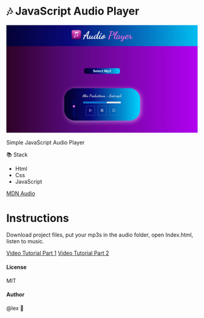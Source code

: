 # 🎶 JavaScript Audio Player

![Front](/imgs/front.png)

Simple JavaScript Audio Player

📚 Stack
- Html
- Css
- JavaScript

[MDN Audio](https://developer.mozilla.org/en-US/docs/Web/API/HTMLAudioElement/Audio)

# Instructions
Download project files, put your mp3s in the audio folder, open Index.html, listen to music.

[Video Tutorial Part 1](https://youtu.be/pOwJwftYorA)
[Video Tutorial Part 2](https://youtu.be/EO1uAp2ubfE)

#### License
MIT

#### Author
@lex 🤍

